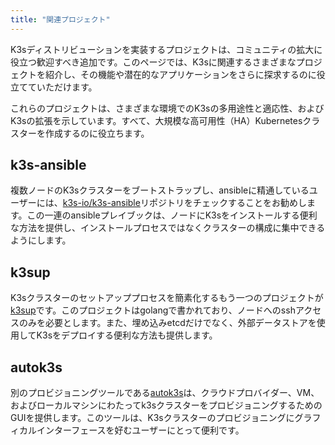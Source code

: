 ```yaml
---
title: "関連プロジェクト"
---
```


K3sディストリビューションを実装するプロジェクトは、コミュニティの拡大に役立つ歓迎すべき追加です。このページでは、K3sに関連するさまざまなプロジェクトを紹介し、その機能や潜在的なアプリケーションをさらに探求するのに役立てていただけます。

これらのプロジェクトは、さまざまな環境でのK3sの多用途性と適応性、およびK3sの拡張を示しています。すべて、大規模な高可用性（HA）Kubernetesクラスターを作成するのに役立ちます。

## k3s-ansible

複数ノードのK3sクラスターをブートストラップし、ansibleに精通しているユーザーには、[k3s-io/k3s-ansible](https://github.com/k3s-io/k3s-ansible)リポジトリをチェックすることをお勧めします。この一連のansibleプレイブックは、ノードにK3sをインストールする便利な方法を提供し、インストールプロセスではなくクラスターの構成に集中できるようにします。

## k3sup

K3sクラスターのセットアッププロセスを簡素化するもう一つのプロジェクトが[k3sup](https://github.com/alexellis/k3sup)です。このプロジェクトはgolangで書かれており、ノードへのsshアクセスのみを必要とします。また、埋め込みetcdだけでなく、外部データストアを使用してK3sをデプロイする便利な方法も提供します。

## autok3s

別のプロビジョニングツールである[autok3s](https://github.com/cnrancher/autok3s)は、クラウドプロバイダー、VM、およびローカルマシンにわたってk3sクラスターをプロビジョニングするためのGUIを提供します。このツールは、K3sクラスターのプロビジョニングにグラフィカルインターフェースを好むユーザーにとって便利です。